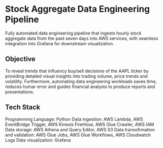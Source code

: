 # Stock Aggregate Data Engineering Pipeline
Fully automated data engineering pipeline that ingests hourly stock aggregate data from the past seven days into AWS services, with seamless integration into Grafana for downstream visualization.

## Objective

To reveal trends that influency buy/sell decisions of the AAPL ticker by providing detailed visual insights into trading volume, price trends and volatility. Furthermore, automating data engineering workloads saves time, reduces humar error and guides financial analysts to produce reports and presentations.

## Tech Stack

Programming Language: Python
Data ingestion: AWS Lambda, AWS EventBridge Trigger, AWS Kinesis FireHose, AWS Glue Crawler, AWS IAM
Data storage: AWS Athena and Query Editor, AWS S3
Data transofrmation and validation: AWS Glue Jobs, AWS Glue Workflows, AWS Cloudwatch Logs
Data visualization: Grafana


